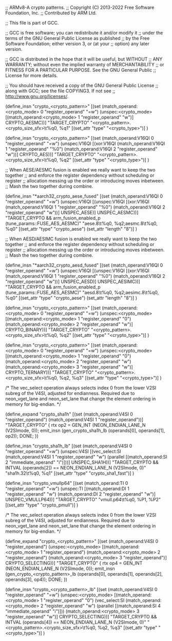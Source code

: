 ;; ARMv8-A crypto patterns.
;; Copyright (C) 2013-2022 Free Software Foundation, Inc.
;; Contributed by ARM Ltd.

;; This file is part of GCC.

;; GCC is free software; you can redistribute it and/or modify it
;; under the terms of the GNU General Public License as published
;; by the Free Software Foundation; either version 3, or (at your
;; option) any later version.

;; GCC is distributed in the hope that it will be useful, but WITHOUT
;; ANY WARRANTY; without even the implied warranty of MERCHANTABILITY
;; or FITNESS FOR A PARTICULAR PURPOSE.  See the GNU General Public
;; License for more details.

;; You should have received a copy of the GNU General Public License
;; along with GCC; see the file COPYING3.  If not see
;; <http://www.gnu.org/licenses/>.


(define_insn "crypto_<crypto_pattern>"
  [(set (match_operand:<crypto_mode> 0 "register_operand" "=w")
	(unspec:<crypto_mode>
		[(match_operand:<crypto_mode> 1 "register_operand" "w")]
	 CRYPTO_AESMC))]
  "TARGET_CRYPTO"
  "<crypto_pattern>.<crypto_size_sfx>\\t%q0, %q1"
  [(set_attr "type" "<crypto_type>")]
)

(define_insn "crypto_<crypto_pattern>"
  [(set (match_operand:V16QI 0 "register_operand" "=w")
	(unspec:V16QI
		[(xor:V16QI
		     (match_operand:V16QI 1 "register_operand" "%0")
		     (match_operand:V16QI 2 "register_operand" "w"))]
	CRYPTO_AES))]
  "TARGET_CRYPTO"
  "<crypto_pattern>.<crypto_size_sfx>\\t%q0, %q2"
  [(set_attr "type" "<crypto_type>")]
)

;; When AESE/AESMC fusion is enabled we really want to keep the two together
;; and enforce the register dependency without scheduling or register
;; allocation messing up the order or introducing moves inbetween.
;;  Mash the two together during combine.

(define_insn "*aarch32_crypto_aese_fused"
  [(set (match_operand:V16QI 0 "register_operand" "=w")
	(unspec:V16QI
		[(unspec:V16QI
		    [(xor:V16QI
			(match_operand:V16QI 1 "register_operand" "%0")
			(match_operand:V16QI 2 "register_operand" "w"))]
		UNSPEC_AESE)]
	UNSPEC_AESMC))]
  "TARGET_CRYPTO
   && arm_fusion_enabled_p (tune_params::FUSE_AES_AESMC)"
  "aese.8\\t%q0, %q2\;aesmc.8\\t%q0, %q0"
  [(set_attr "type" "crypto_aese")
   (set_attr "length" "8")]
)

;; When AESD/AESIMC fusion is enabled we really want to keep the two together
;; and enforce the register dependency without scheduling or register
;; allocation messing up the order or introducing moves inbetween.
;;  Mash the two together during combine.

(define_insn "*aarch32_crypto_aesd_fused"
  [(set (match_operand:V16QI 0 "register_operand" "=w")
	(unspec:V16QI
		[(unspec:V16QI
		    [(xor:V16QI
			(match_operand:V16QI 1 "register_operand" "%0")
			(match_operand:V16QI 2 "register_operand" "w"))]
		UNSPEC_AESD)]
	UNSPEC_AESIMC))]
  "TARGET_CRYPTO
   && arm_fusion_enabled_p (tune_params::FUSE_AES_AESMC)"
  "aesd.8\\t%q0, %q2\;aesimc.8\\t%q0, %q0"
  [(set_attr "type" "crypto_aese")
   (set_attr "length" "8")]
)

(define_insn "crypto_<crypto_pattern>"
  [(set (match_operand:<crypto_mode> 0 "register_operand" "=w")
	(unspec:<crypto_mode>
		[(match_operand:<crypto_mode> 1 "register_operand" "0")
		(match_operand:<crypto_mode> 2 "register_operand" "w")]
	CRYPTO_BINARY))]
  "TARGET_CRYPTO"
  "<crypto_pattern>.<crypto_size_sfx>\\t%q0, %q2"
  [(set_attr "type" "<crypto_type>")]
)

(define_insn "crypto_<crypto_pattern>"
  [(set (match_operand:<crypto_mode> 0 "register_operand" "=w")
        (unspec:<crypto_mode> [(match_operand:<crypto_mode> 1 "register_operand" "0")
                      (match_operand:<crypto_mode> 2 "register_operand" "w")
                      (match_operand:<crypto_mode> 3 "register_operand" "w")]
         CRYPTO_TERNARY))]
  "TARGET_CRYPTO"
  "<crypto_pattern>.<crypto_size_sfx>\\t%q0, %q2, %q3"
  [(set_attr "type" "<crypto_type>")]
)

/* The vec_select operation always selects index 0 from the lower V2SI subreg
   of the V4SI, adjusted for endianness. Required due to neon_vget_lane and
   neon_set_lane that change the element ordering in memory for big-endian.  */

(define_expand "crypto_sha1h"
  [(set (match_operand:V4SI 0 "register_operand")
	(match_operand:V4SI 1 "register_operand"))]
  "TARGET_CRYPTO"
{
  rtx op2 = GEN_INT (NEON_ENDIAN_LANE_N (V2SImode, 0));
  emit_insn (gen_crypto_sha1h_lb (operands[0], operands[1], op2));
  DONE;
})

(define_insn "crypto_sha1h_lb"
  [(set (match_operand:V4SI 0 "register_operand" "=w")
	(unspec:V4SI
	  [(vec_select:SI
	   (match_operand:V4SI 1 "register_operand" "w")
	   (parallel [(match_operand:SI 2 "immediate_operand" "i")]))]
	UNSPEC_SHA1H))]
  "TARGET_CRYPTO && INTVAL (operands[2]) == NEON_ENDIAN_LANE_N (V2SImode, 0)"
  "sha1h.32\\t%q0, %q1"
  [(set_attr "type" "crypto_sha1_fast")]
)

(define_insn "crypto_vmullp64"
  [(set (match_operand:TI 0 "register_operand" "=w")
        (unspec:TI [(match_operand:DI 1 "register_operand" "w")
                    (match_operand:DI 2 "register_operand" "w")]
         UNSPEC_VMULLP64))]
  "TARGET_CRYPTO"
  "vmull.p64\\t%q0, %P1, %P2"
  [(set_attr "type" "crypto_pmull")]
)

/* The vec_select operation always selects index 0 from the lower V2SI subreg
   of the V4SI, adjusted for endianness. Required due to neon_vget_lane and
   neon_set_lane that change the element ordering in memory for big-endian.  */

(define_expand "crypto_<crypto_pattern>"
  [(set (match_operand:V4SI 0 "register_operand")
	(unspec:<crypto_mode>
		[(match_operand:<crypto_mode> 1 "register_operand")
		 (match_operand:<crypto_mode> 2 "register_operand")
		 (match_operand:<crypto_mode> 3 "register_operand")]
	CRYPTO_SELECTING))]
  "TARGET_CRYPTO"
{
  rtx op4 = GEN_INT (NEON_ENDIAN_LANE_N (V2SImode, 0));
  emit_insn (gen_crypto_<crypto_pattern>_lb
	     (operands[0], operands[1], operands[2], operands[3], op4));
  DONE;
})

(define_insn "crypto_<crypto_pattern>_lb"
  [(set (match_operand:V4SI 0 "register_operand" "=w")
        (unspec:<crypto_mode>
                     [(match_operand:<crypto_mode> 1 "register_operand" "0")
                      (vec_select:SI
                        (match_operand:<crypto_mode> 2 "register_operand" "w")
                        (parallel [(match_operand:SI 4 "immediate_operand" "i")]))
                      (match_operand:<crypto_mode> 3 "register_operand" "w")]
         CRYPTO_SELECTING))]
  "TARGET_CRYPTO && INTVAL (operands[4]) == NEON_ENDIAN_LANE_N (V2SImode, 0)"
  "<crypto_pattern>.<crypto_size_sfx>\\t%q0, %q2, %q3"
  [(set_attr "type" "<crypto_type>")]
)
